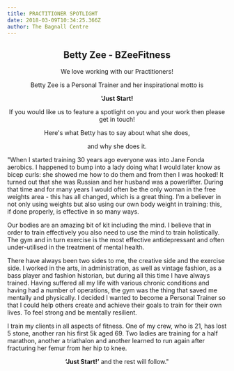 ```yaml
---
title: PRACTITIONER SPOTLIGHT
date: 2018-03-09T10:34:25.366Z
author: The Bagnall Centre
---
```

<div style="text-align: center;" markdown="1">
<h2>Betty Zee - BZeeFitness</h2>

We love working with our Practitioners!

Betty Zee is a Personal Trainer and her inspirational motto is

**'Just Start!**



If you would like us to feature a spotlight on you and your work then please get in touch!



Here's what Betty has to say about what she does, 

and why she does it. 
</div>


"When I started training 30 years ago everyone was into Jane Fonda aerobics. I happened to bump into a lady doing what I would later know as bicep curls: she showed me how to do them and from then I was hooked! It turned out that she was Russian and her husband was a powerlifter. During that time and for many years I would often be the only woman in the free weights area - this has all changed, which is a great thing. I’m a believer in not only using weights but also using our own body weight in training: this, if done properly, is effective in so many ways. 



Our bodies are an amazing bit of kit including the mind. I believe that in order to train effectively you also need to use the mind to train holistically. The gym and in turn exercise is the most effective antidepressant and often under-utilised in the treatment of mental health.  



There have always been two sides to me, the creative side and the exercise side. I worked in the arts, in administration, as well as vintage fashion, as a bass player and fashion historian, but during all this time I have always trained. Having suffered all my life with various chronic conditions and having had a number of operations, the gym was the thing that saved me mentally and physically. I decided I wanted to become a Personal Trainer so that I could help others create and achieve their goals to train for their own lives. To feel strong and be mentally resilient. 



I train my clients in all aspects of fitness. One of my crew, who is 21, has lost 5 stone, another ran his first 5k aged 69. Two ladies are training for a half marathon, another a triathalon and another learned to run again after fracturing her femur from her hip to knee. 

<div style="text-align: center;" markdown="1">
<strong>‘Just Start!’</strong> and the rest will follow."
</div>
